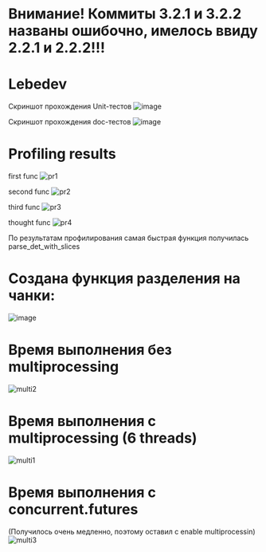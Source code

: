 # Внимание! Коммиты 3.2.1 и 3.2.2 названы ошибочно, имелось ввиду 2.2.1 и 2.2.2!!!
# Lebedev
Скриншот прохождения Unit-тестов
![image](https://user-images.githubusercontent.com/105739082/208314334-a07bb490-8c13-446f-ad2f-fd8d127f70fa.png)

Скриншот прохождения doc-тестов
![image](https://user-images.githubusercontent.com/105739082/208315094-2dade12a-f5d6-4c0a-b849-e0fff56b9ff9.png)

# Profiling results
first func
![pr1](https://user-images.githubusercontent.com/105739082/208319041-d633d856-fa8d-4bff-b797-aa09a02936fc.png)

second func
![pr2](https://user-images.githubusercontent.com/105739082/208319055-0f7c1302-6e59-4369-80c5-d6fd47c95f61.png)

third func
![pr3](https://user-images.githubusercontent.com/105739082/208319059-1aa68eef-fba9-4be0-8c0c-065ac690ce8d.png)

thought func
![pr4](https://user-images.githubusercontent.com/105739082/208319065-db5460c9-e883-4580-8655-099bb4e7fd89.png)

По результатам профилирования самая быстрая функция получилась parse_det_with_slices

# Создана функция разделения на чанки:
![image](https://user-images.githubusercontent.com/105739082/209690103-3e7b9412-16ec-4555-a5ac-b965070528ad.png)

# Время выполнения без multiprocessing
![multi2](https://user-images.githubusercontent.com/105739082/210015406-7ad25453-9b78-4317-88cc-cd217a04e008.png)

# Время выполнения с multiprocessing (6 threads)
![multi1](https://user-images.githubusercontent.com/105739082/210015453-58ff6fc7-5e88-451e-9071-a54d6f0b421c.png)

# Время выполнения с concurrent.futures
(Получилось очень медленно, поэтому оставил с enable multiprocessin)
![multi3](https://user-images.githubusercontent.com/105739082/210016815-a3f4a09b-96db-45f0-ad6b-af819d717594.png)
